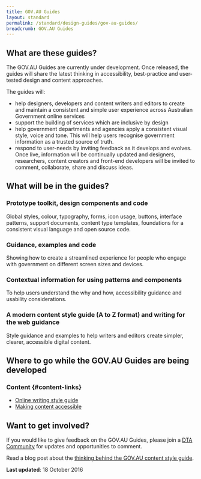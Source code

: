 ```yaml
---
title: GOV.AU Guides
layout: standard
permalink: /standard/design-guides/gov-au-guides/
breadcrumb: GOV.AU Guides
---
```

## What are these guides?

The GOV.AU Guides are currently under development. Once released, the guides will share the latest thinking in accessibility, best-practice and user-tested design and content approaches.

The guides will:

- help designers, developers and content writers and editors to create and maintain a consistent and simple user experience across Australian Government online services
- support the building of services which are inclusive by design
- help government departments and agencies apply a consistent visual style, voice and tone. This will help users recognise government information as a trusted source of truth.
- respond to user-needs by inviting feedback as it develops and evolves. Once live, information will be continually updated and designers, researchers, content creators and front-end developers will be invited to comment, collaborate, share and discuss ideas.

## What will be in the guides?

### Prototype toolkit, design components and code

Global styles, colour, typography, forms, icon usage, buttons, interface patterns, support documents, content type templates, foundations for a consistent visual language and open source code.

### Guidance, examples and code

Showing how to create a streamlined experience for people who engage with government on different screen sizes and devices.

### Contextual information for using patterns and components

To help users understand the why and how, accessibility guidance and usability considerations.

### A modern content style guide (A to Z format) and writing for the web guidance

Style guidance and examples to help writers and editors create simpler, clearer, accessible digital content.  

## Where to go while the GOV.AU Guides are being developed

### Content {#content-links}

- [Online writing style guide](https://www.dta.gov.au/standard/design-guides/online-writing/)
- [Making content accessible](https://www.dta.gov.au/standard/design-guides/making-content-accessible/)

## Want to get involved?

If you would like to give feedback on the GOV.AU Guides, please join a [DTA Community](/what-we-do/partnerships/communities/) for updates and opportunities to comment.

Read a blog post about the [thinking behind the GOV.AU content style guide](/blog/walking-the-talk/).

**Last updated**:  18 October 2016
